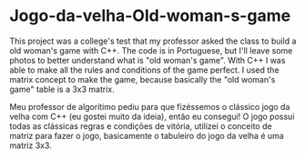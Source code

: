 # Jogo-da-velha-Old-woman-s-game
This project was a college's test that my professor asked the class to build a old woman's game with C++. The code is in Portuguese, but I'll leave some photos to better understand what is "old woman's game". With C++ I was able to make all the rules and conditions of the game perfect. I used the matrix concept to make the game, because basically the "old woman's game" table  is a 3x3 matrix.

Meu professor de algorítimo pediu para que fizéssemos o clássico jogo da velha com C++ (eu gostei muito da ideia), então eu consegui! O jogo possui todas as clássicas regras e condições de vitória, utilizei o conceito de matriz para fazer o jogo, basicamente o tabuleiro do jogo da velha é uma matriz 3x3.
